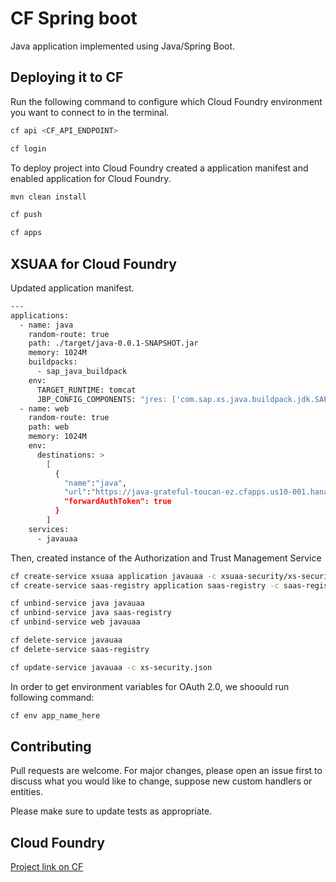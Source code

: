 # CF Spring boot

Java application implemented using Java/Spring Boot.

## Deploying it to CF

Run the following command to configure which Cloud Foundry environment you want to connect to in the terminal.

```bash
cf api <CF_API_ENDPOINT>

cf login
```

To deploy project into Cloud Foundry created a application manifest and enabled application for Cloud Foundry.

```bash
mvn clean install

cf push

cf apps
```

## XSUAA for Cloud Foundry

Updated application manifest.

```bash
---
applications:
  - name: java
    random-route: true
    path: ./target/java-0.0.1-SNAPSHOT.jar
    memory: 1024M
    buildpacks:
      - sap_java_buildpack
    env:
      TARGET_RUNTIME: tomcat
      JBP_CONFIG_COMPONENTS: "jres: ['com.sap.xs.java.buildpack.jdk.SAPMachineJDK']"
  - name: web
    random-route: true
    path: web
    memory: 1024M
    env:
      destinations: >
        [
          {
            "name":"java",
            "url":"https://java-grateful-toucan-ez.cfapps.us10-001.hana.ondemand.com/",
            "forwardAuthToken": true
          }
        ]
    services:
      - javauaa
```

Then, created instance of the Authorization and Trust Management Service

```bash
cf create-service xsuaa application javauaa -c xsuaa-security/xs-security.json
cf create-service saas-registry application saas-registry -c saas-registry/config.json

cf unbind-service java javauaa
cf unbind-service java saas-registry
cf unbind-service web javauaa

cf delete-service javauaa
cf delete-service saas-registry   

cf update-service javauaa -c xs-security.json
```

In order to get environment variables for OAuth 2.0, we shoould run following command:

```bash
cf env app_name_here
```

## Contributing

Pull requests are welcome. For major changes, please open an issue first
to discuss what you would like to change, suppose new custom handlers or entities.

Please make sure to update tests as appropriate.

## Cloud Foundry

[Project link on CF](https://web-generous-crane-ut.cfapps.us10-001.hana.ondemand.com)
